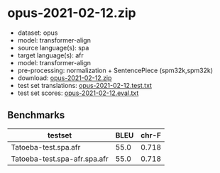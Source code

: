 # opus-2021-02-12.zip

* dataset: opus
* model: transformer-align
* source language(s): spa
* target language(s): afr
* model: transformer-align
* pre-processing: normalization + SentencePiece (spm32k,spm32k)
* download: [opus-2021-02-12.zip](https://object.pouta.csc.fi/Tatoeba-MT-models/spa-afr/opus-2021-02-12.zip)
* test set translations: [opus-2021-02-12.test.txt](https://object.pouta.csc.fi/Tatoeba-MT-models/spa-afr/opus-2021-02-12.test.txt)
* test set scores: [opus-2021-02-12.eval.txt](https://object.pouta.csc.fi/Tatoeba-MT-models/spa-afr/opus-2021-02-12.eval.txt)

## Benchmarks

| testset               | BLEU  | chr-F |
|-----------------------|-------|-------|
| Tatoeba-test.spa.afr 	| 55.0 	| 0.718 |
| Tatoeba-test.spa-afr.spa.afr 	| 55.0 	| 0.718 |

